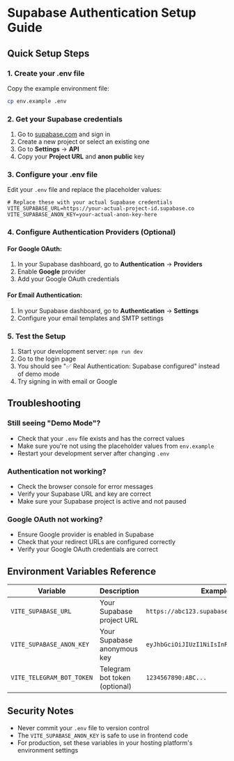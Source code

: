 # Supabase Authentication Setup Guide

## Quick Setup Steps

### 1. Create your .env file
Copy the example environment file:
```bash
cp env.example .env
```

### 2. Get your Supabase credentials
1. Go to [supabase.com](https://supabase.com) and sign in
2. Create a new project or select an existing one
3. Go to **Settings** → **API**
4. Copy your **Project URL** and **anon public** key

### 3. Configure your .env file
Edit your `.env` file and replace the placeholder values:

```env
# Replace these with your actual Supabase credentials
VITE_SUPABASE_URL=https://your-actual-project-id.supabase.co
VITE_SUPABASE_ANON_KEY=your-actual-anon-key-here
```

### 4. Configure Authentication Providers (Optional)

#### For Google OAuth:
1. In your Supabase dashboard, go to **Authentication** → **Providers**
2. Enable **Google** provider
3. Add your Google OAuth credentials

#### For Email Authentication:
1. In your Supabase dashboard, go to **Authentication** → **Settings**
2. Configure your email templates and SMTP settings

### 5. Test the Setup
1. Start your development server: `npm run dev`
2. Go to the login page
3. You should see "✅ Real Authentication: Supabase configured" instead of demo mode
4. Try signing in with email or Google

## Troubleshooting

### Still seeing "Demo Mode"?
- Check that your `.env` file exists and has the correct values
- Make sure you're not using the placeholder values from `env.example`
- Restart your development server after changing `.env`

### Authentication not working?
- Check the browser console for error messages
- Verify your Supabase URL and key are correct
- Make sure your Supabase project is active and not paused

### Google OAuth not working?
- Ensure Google provider is enabled in Supabase
- Check that your redirect URLs are configured correctly
- Verify your Google OAuth credentials are correct

## Environment Variables Reference

| Variable | Description | Example |
|----------|-------------|---------|
| `VITE_SUPABASE_URL` | Your Supabase project URL | `https://abc123.supabase.co` |
| `VITE_SUPABASE_ANON_KEY` | Your Supabase anonymous key | `eyJhbGciOiJIUzI1NiIsInR5cCI6IkpXVCJ9...` |
| `VITE_TELEGRAM_BOT_TOKEN` | Telegram bot token (optional) | `1234567890:ABC...` |

## Security Notes

- Never commit your `.env` file to version control
- The `VITE_SUPABASE_ANON_KEY` is safe to use in frontend code
- For production, set these variables in your hosting platform's environment settings
